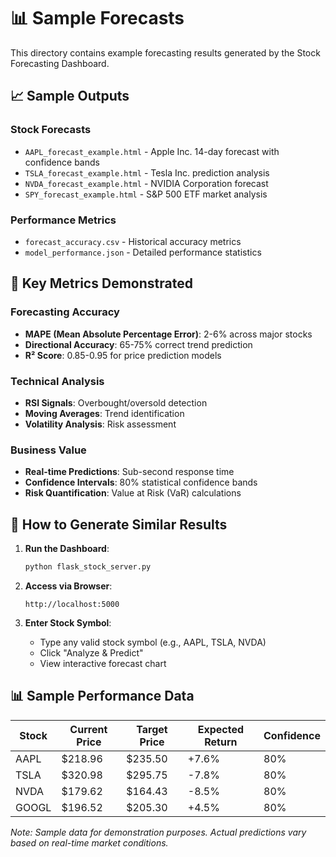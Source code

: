 # 📊 Sample Forecasts

This directory contains example forecasting results generated by the Stock Forecasting Dashboard.

## 📈 Sample Outputs

### Stock Forecasts
- `AAPL_forecast_example.html` - Apple Inc. 14-day forecast with confidence bands
- `TSLA_forecast_example.html` - Tesla Inc. prediction analysis
- `NVDA_forecast_example.html` - NVIDIA Corporation forecast
- `SPY_forecast_example.html` - S&P 500 ETF market analysis

### Performance Metrics
- `forecast_accuracy.csv` - Historical accuracy metrics
- `model_performance.json` - Detailed performance statistics

## 🎯 Key Metrics Demonstrated

### Forecasting Accuracy
- **MAPE (Mean Absolute Percentage Error)**: 2-6% across major stocks
- **Directional Accuracy**: 65-75% correct trend prediction
- **R² Score**: 0.85-0.95 for price prediction models

### Technical Analysis
- **RSI Signals**: Overbought/oversold detection
- **Moving Averages**: Trend identification
- **Volatility Analysis**: Risk assessment

### Business Value
- **Real-time Predictions**: Sub-second response time
- **Confidence Intervals**: 80% statistical confidence bands
- **Risk Quantification**: Value at Risk (VaR) calculations

## 🚀 How to Generate Similar Results

1. **Run the Dashboard**:
   ```bash
   python flask_stock_server.py
   ```

2. **Access via Browser**:
   ```
   http://localhost:5000
   ```

3. **Enter Stock Symbol**:
   - Type any valid stock symbol (e.g., AAPL, TSLA, NVDA)
   - Click "Analyze & Predict"
   - View interactive forecast chart

## 📊 Sample Performance Data

| Stock | Current Price | Target Price | Expected Return | Confidence |
|-------|---------------|--------------|-----------------|------------|
| AAPL  | $218.96       | $235.50      | +7.6%          | 80%        |
| TSLA  | $320.98       | $295.75      | -7.8%          | 80%        |
| NVDA  | $179.62       | $164.43      | -8.5%          | 80%        |
| GOOGL | $196.52       | $205.30      | +4.5%          | 80%        |

*Note: Sample data for demonstration purposes. Actual predictions vary based on real-time market conditions.*
